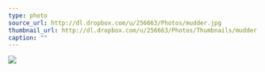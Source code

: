 ```yaml
---
type: photo
source_url: http://dl.dropbox.com/u/256663/Photos/mudder.jpg
thumbnail_url: http://dl.dropbox.com/u/256663/Photos/Thumbnails/mudder.jpg
caption: ""
---
```

![](http://dl.dropbox.com/u/256663/Photos/mudder.jpg)